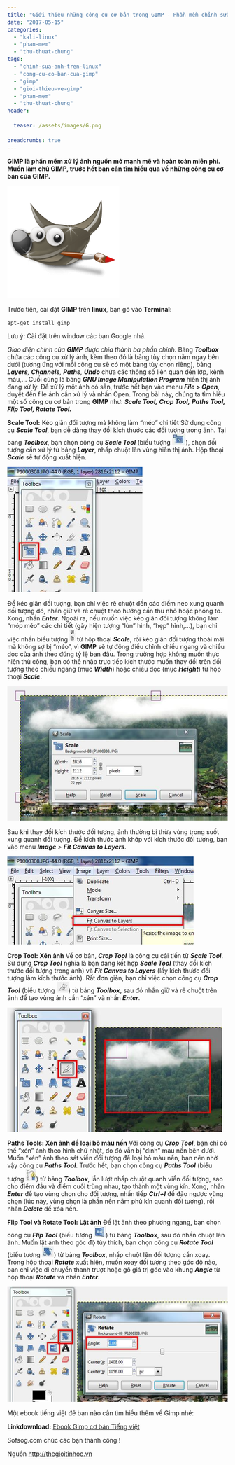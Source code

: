 ```yaml
---
title: "Giới thiệu những công cụ cơ bản trong GIMP - Phần mềm chỉnh sửa ảnh mã nguồn mở"
date: "2017-05-15"
categories: 
  - "kali-linux"
  - "phan-mem"
  - "thu-thuat-chung"
tags: 
  - "chinh-sua-anh-tren-linux"
  - "cong-cu-co-ban-cua-gimp"
  - "gimp"
  - "gioi-thieu-ve-gimp"
  - "phan-mem"
  - "thu-thuat-chung"
header:
  
  teaser: /assets/images/G.png

breadcrumbs: true
---
```


**GIMP là phần mềm xử lý ảnh nguồn mở mạnh mẽ và hoàn toàn miễn phí. Muốn làm chủ GIMP, trước hết bạn cần tìm hiểu qua về những công cụ cơ bản của GIMP.**

![Phần mềm chỉnh sửa ảnh GIMP](/assets/images/G.png)

Trước tiên, cài đặt **GIMP** trên **linux**, bạn gõ vào **Terminal**:

```terminal
apt-get install gimp
```

Lưu ý: Cài đặt trên window các bạn Google nhá.

_Giao diện chính của **GIMP** được chia thành ba phần chính:_ Bảng **_Toolbox_** chứa các công cụ xử lý ảnh, kèm theo đó là bảng tùy chọn nằm ngay bên dưới (tương ứng với mỗi công cụ sẽ có một bảng tùy chọn riêng), bảng _**Layers**, **Channels**, **Paths**, **Undo**_ chứa các thông số liên quan đến lớp, kênh màu,… Cuối cùng là bảng **_GNU Image Manipulation Program_** hiển thị ảnh đang xử lý. Để xử lý một ảnh có sẵn, trước hết bạn vào menu **_File > Open_**, duyệt đến file ảnh cần xử lý và nhấn Open. Trong bài này, chúng ta tìm hiểu một số công cụ cơ bản trong **GIMP** như: _**Scale Tool,** **Crop Tool,** **Paths Tool, Flip Tool, Rotate Tool.**_

**Scale Tool:** Kéo giãn đối tượng mà không làm “méo” chi tiết Sử dụng công cụ **_Scale Tool_**, bạn dễ dàng thay đổi kích thước các đối tượng trong ảnh. Tại bảng **_Toolbox_**, bạn chọn công cụ _**Scale Tool**_ (biểu tượng ![](/assets/images/710F72705C6C4DC6869ECA9943C93C67.jpg)), chọn đối tượng cần xử lý từ bảng **_Layer_**, nhấp chuột lên vùng hiển thị ảnh. Hộp thoại **_Scale_** sẽ tự động xuất hiện.

![](/assets/images/0A4D619791C8F05751535F70B26C3D27.jpg)

Để kéo giãn đối tượng, bạn chỉ việc rê chuột đến các điểm neo xung quanh đối tượng đó, nhấn giữ và rê chuột theo hướng cần thu nhỏ hoặc phóng to. Xong, nhấn **_Enter_**. Ngoài ra, nếu muốn việc kéo giãn đối tượng không làm “móp méo” các chi tiết (gây hiện tượng “lùn” hình, “hẹp” hình,…), bạn chỉ việc nhấn biểu tượng ![](/assets/images/48B1DAD2C633E21FD8A3E38EE17580F2.jpg) từ hộp thoại **_Scale_**, rồi kéo giãn đối tượng thoải mái mà không sợ bị “méo”, vì **GIMP** sẽ tự động điều chỉnh chiều ngang và chiều dọc của ảnh theo đúng tỷ lệ ban đầu. Trong trường hợp không muốn thực hiện thủ công, bạn có thể nhập trực tiếp kích thước muốn thay đổi trên đối tượng theo chiều ngang (mục **_Width_**) hoặc chiều dọc (mục **_Height_**) từ hộp thoại **_Scale_**.

![](/assets/images/6CB106641AE2DCA643C5F846B48F17CD.jpg)

Sau khi thay đổi kích thước đối tượng, ảnh thường bị thừa vùng trong suốt xung quanh đối tượng. Để kích thước ảnh khớp với kích thước đối tượng, bạn vào menu _**Image** > **Fit Canvas to Layers**._

**![](/assets/images/C820EAEB3D3483D06BD70EB93310EBBA.jpg)**

**Crop Tool: Xén ảnh** Về cơ bản, **_Crop Tool_** là công cụ cải tiến từ **_Scale Tool_**. Sử dụng **_Crop Tool_** nghĩa là bạn đang kết hợp **_Scale Tool_** (thay đổi kích thước đối tượng trong ảnh) và **_Fit Canvas to Layers_** (lấy kích thước đối tượng làm kích thước ảnh). Rất đơn giản, bạn chỉ việc chọn công cụ **_Crop Tool_** (biểu tượng ![](/assets/images/975F2027BBC90C6F1AF558E3D2B9B847.jpg)) từ bảng **_Toolbox_**, sau đó nhấn giữ và rê chuột trên ảnh để tạo vùng ảnh cần “xén” và nhấn **_Enter_**.

**![](/assets/images/89FAFB17FE0CC5CC5AA4460BEBCB247E.jpg)**

**Paths Tools: Xén ảnh để loại bỏ màu nền** Với công cụ **_Crop Tool_**, bạn chỉ có thể “xén” ảnh theo hình chữ nhật, do đó vẫn bị “dính” màu nền bên dưới. Muốn “xén” ảnh theo sát viền đối tượng để loại bỏ màu nền, bạn nên nhờ vậy công cụ **_Paths Tool_**. Trước hết, bạn chọn công cụ **_Paths Tool_** (biểu tượng ![](/assets/images/B9E814B014C59C577233822AD894C2E0.jpg)) từ bảng **_Toolbox_**, lần lượt nhấp chuột quanh viền đối tượng, sao cho điểm đầu và điểm cuối trùng nhau, tạo thành một vùng kín. Xong, nhấn **_Enter_** để tạo vùng chọn cho đối tượng, nhấn tiếp **_Ctrl+I_** để đảo ngược vùng chọn (lúc này, vùng chọn là phần nền nằm phủ kín quanh đối tượng), rồi nhấn **_Delete_** để xóa nền.

**Flip Tool và Rotate Tool: Lật ảnh** Để lật ảnh theo phương ngang, bạn chọn công cụ **_Flip Tool_** (biểu tượng ![](/assets/images/D3ECEB7CCE61493663BDE317667A94D9.jpg)) từ bảng **_Toolbox_**, sau đó nhấn chuột lên ảnh. Muốn lật ảnh theo góc độ tùy thích, bạn chọn công cụ **_Rotate Tool_** (biểu tượng ![](/assets/images/13FB54DB33788D556199EE3429563B72.jpg)) từ bảng **_Toolbox_**, nhấp chuột lên đối tượng cần xoay. Trong hộp thoại **_Rotate_** xuất hiện, muốn xoay đối tượng theo góc độ nào, bạn chỉ việc di chuyển thanh trượt hoặc gõ giá trị góc vào khung **_Angle_** từ hộp thoại **_Rotate_** và nhấn **_Enter_**.

![](/assets/images/CF3FA4FBC216AD1D07572012509D397C.jpg)

Một ebook tiếng việt để bạn nào cần tìm hiều thêm về Gimp nhé:

**Linkdownload:** [Ebook Gimp cơ bản Tiếng việt](https://drive.google.com/open?id=1y5ZQamsJkKCE9bZWLADNOvsQaYT3Qach)

Sofsog.com chúc các bạn thành công !

Nguồn <http://thegioitinhoc.vn>
